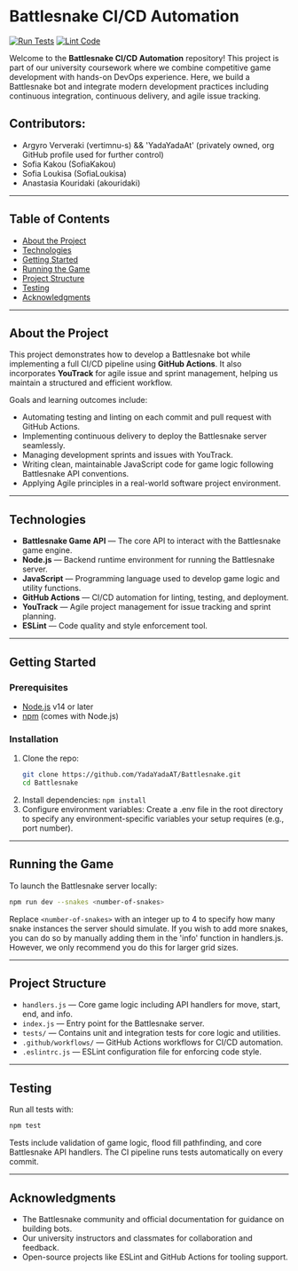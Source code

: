 # Battlesnake CI/CD Automation

[![Run Tests](https://github.com/YadaYadaAT/Battlesnake/actions/workflows/test.yml/badge.svg)](https://github.com/YadaYadaAT/Battlesnake/actions/workflows/test.yml)
[![Lint Code](https://github.com/YadaYadaAT/Battlesnake/actions/workflows/lint.yml/badge.svg)](https://github.com/YadaYadaAT/Battlesnake/actions/workflows/lint.yml)

Welcome to the **Battlesnake CI/CD Automation** repository! This project is part of our university coursework where we combine competitive game development with hands-on DevOps experience. Here, we build a Battlesnake bot and integrate modern development practices including continuous integration, continuous delivery, and agile issue tracking.

## Contributors:
- Argyro Ververaki (vertimnu-s) && 'YadaYadaAt' (privately owned, org GitHub profile used for further control)
- Sofia Kakou (SofiaKakou)
- Sofia Loukisa (SofiaLoukisa)
- Anastasia Kouridaki (akouridaki)

---

## Table of Contents

- [About the Project](#about-the-project)  
- [Technologies](#technologies)  
- [Getting Started](#getting-started)  
- [Running the Game](#running-the-game)  
- [Project Structure](#project-structure)  
- [Testing](#testing)  
- [Acknowledgments](#acknowledgments)  

---

## About the Project


This project demonstrates how to develop a Battlesnake bot while implementing a full CI/CD pipeline using **GitHub Actions**. It also incorporates **YouTrack** for agile issue and sprint management, helping us maintain a structured and efficient workflow.

Goals and learning outcomes include:

- Automating testing and linting on each commit and pull request with GitHub Actions.  
- Implementing continuous delivery to deploy the Battlesnake server seamlessly.  
- Managing development sprints and issues with YouTrack.  
- Writing clean, maintainable JavaScript code for game logic following Battlesnake API conventions.  
- Applying Agile principles in a real-world software project environment.  

---

## Technologies

- **Battlesnake Game API** — The core API to interact with the Battlesnake game engine.  
- **Node.js** — Backend runtime environment for running the Battlesnake server.  
- **JavaScript** — Programming language used to develop game logic and utility functions.  
- **GitHub Actions** — CI/CD automation for linting, testing, and deployment.  
- **YouTrack** — Agile project management for issue tracking and sprint planning.  
- **ESLint** — Code quality and style enforcement tool.

---

## Getting Started

### Prerequisites

- [Node.js](https://nodejs.org/) v14 or later  
- [npm](https://www.npmjs.com/) (comes with Node.js)

### Installation

1. Clone the repo:  
   ```bash
   git clone https://github.com/YadaYadaAT/Battlesnake.git
   cd Battlesnake
   ```
2. Install dependencies:
   ```npm install```
3. Configure environment variables:
   Create a .env file in the root directory to specify any environment-specific variables your setup requires (e.g., port number).


---

## Running the Game

To launch the Battlesnake server locally:

```bash
npm run dev --snakes <number-of-snakes>
```

Replace `<number-of-snakes>` with an integer up to 4 to specify how many snake instances the server should simulate.
If you wish to add more snakes, you can do so by manually adding them in the 'info' function in handlers.js. However, we only recommend you do this for larger grid sizes.

---

## Project Structure

- `handlers.js` — Core game logic including API handlers for move, start, end, and info.  
- `index.js` — Entry point for the Battlesnake server.  
- `tests/` — Contains unit and integration tests for core logic and utilities.  
- `.github/workflows/` — GitHub Actions workflows for CI/CD automation.  
- `.eslintrc.js` — ESLint configuration file for enforcing code style.

---

## Testing

Run all tests with:

```bash
npm test
```

Tests include validation of game logic, flood fill pathfinding, and core Battlesnake API handlers. The CI pipeline runs tests automatically on every commit.

---

## Acknowledgments

- The Battlesnake community and official documentation for guidance on building bots.  
- Our university instructors and classmates for collaboration and feedback.  
- Open-source projects like ESLint and GitHub Actions for tooling support.
